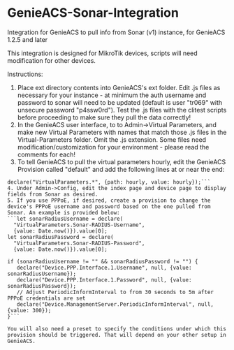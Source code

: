 # GenieACS-Sonar-Integration
Integration for GenieACS to pull info from Sonar (v1) instance, for GenieACS 1.2.5 and later

This integration is designed for MikroTik devices, scripts will need modification for other devices.

Instructions:
1. Place ext directory contents into GenieACS's ext folder. Edit .js files as necessary for your instance - at minimum the auth username and password to sonar will need to be updated (default is user "tr069" with unsecure password "p4ssw0rd"). Test the .js files with the clitest scripts before proceeding to make sure they pull the data correctly!
2. In the GenieACS user interface, to to Admin->Virtual Parameters, and make new Virtual Parameters with names that match those .js files in the Virtual-Parameters folder. Omit the .js extension. Some files need modification/customization for your environment - please read the comments for each!
3. To tell GenieACS to pull the virtual parameters hourly, edit the GenieACS Provision called "default" and add the following lines at or near the end:
```// Refresh Virtual Parameters
declare("VirtualParameters.*", {path: hourly, value: hourly});```
4. Under Admin->Config, edit the index page and device page to display fields from Sonar as desired.
5. If you use PPPoE, if desired, create a provision to change the device's PPPoE username and password based on the one pulled from Sonar. An example is provided below:
```let sonarRadiusUsername = declare(
  "VirtualParameters.Sonar-RADIUS-Username",
  {value: Date.now()}).value[0];
let sonarRadiusPassword = declare(
  "VirtualParameters.Sonar-RADIUS-Password",
  {value: Date.now()}).value[0];

if (sonarRadiusUsername != "" && sonarRadiusPassword != "") {
   declare("Device.PPP.Interface.1.Username", null, {value: sonarRadiusUsername});
   declare("Device.PPP.Interface.1.Password", null, {value: sonarRadiusPassword});
   // Adjust PeriodicInformInterval to from 30 seconds to 5m after PPPoE credentials are set
   declare("Device.ManagementServer.PeriodicInformInterval", null, {value: 300});
}```

You will also need a preset to specify the conditions under which this provision should be triggered. That will depend on your other setup in GenieACS.